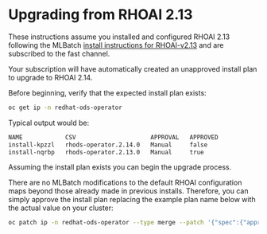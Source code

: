 # Upgrading from RHOAI 2.13

These instructions assume you installed and configured RHOAI 2.13 following
the MLBatch [install instructions for RHOAI-v2.13](../setup.RHOAI-v2.13/CLUSTER-SETUP.md)
and are subscribed to the fast channel.

Your subscription will have automatically created an unapproved
install plan to upgrade to RHOAI 2.14.

Before beginning, verify that the expected install plan exists:
```sh
oc get ip -n redhat-ods-operator
```
Typical output would be:
```sh
NAME            CSV                     APPROVAL   APPROVED
install-kpzzl   rhods-operator.2.14.0   Manual     false
install-nqrbp   rhods-operator.2.13.0   Manual     true
```

Assuming the install plan exists you can begin the upgrade process.

There are no MLBatch modifications to the default RHOAI configuration maps
beyond those already made in previous installs. Therefore, you can simply
approve the install plan replacing the example plan name below with the actual
value on your cluster:
```sh
oc patch ip -n redhat-ods-operator --type merge --patch '{"spec":{"approved":true}}' install-kpzzl
```
